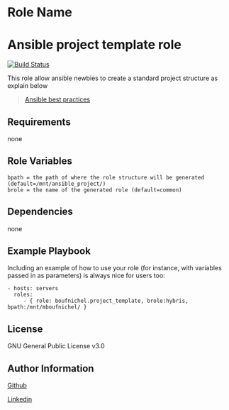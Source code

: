 Role Name
=========

# Ansible project template role
[![Build Status](https://travis-ci.org/boufnichel/ansible_project_template.svg?branch=master)](https://travis-ci.org/boufnichel/ansible_project_template)

This role allow ansible newbies to create a standard project structure as explain below
> [Ansible best practices ](http://docs.ansible.com/ansible/playbooks_best_practices.html)

Requirements
------------

none

Role Variables
--------------
```
bpath = the path of where the role structure will be generated (default=/mnt/ansible_project/)
brole = the name of the generated role (default=common)
```

Dependencies
------------
none

Example Playbook
----------------

Including an example of how to use your role (for instance, with variables passed in as parameters) is always nice for users too:

    - hosts: servers
      roles:
         - { role: boufnichel.project_template, brole:hybris, bpath:/mnt/mboufnichel/ }

License
-------

GNU General Public License v3.0

Author Information
------------------
[Github](https://github.com/boufnichel)

[Linkedin](https://ma.linkedin.com/in/mohamed-boufnichel-a81a7aa1)



